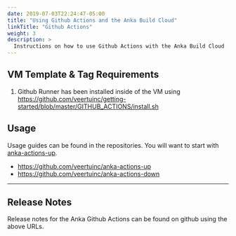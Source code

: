 ```yaml
---
date: 2019-07-03T22:24:47-05:00
title: "Using Github Actions and the Anka Build Cloud"
linkTitle: "Github Actions"
weight: 3
description: >
  Instructions on how to use Github Actions with the Anka Build Cloud
---
```


## VM Template & Tag Requirements

1. Github Runner has been installed inside of the VM using https://github.com/veertuinc/getting-started/blob/master/GITHUB_ACTIONS/install.sh

## Usage

Usage guides can be found in the repositories. You will want to start with [anka-actions-up](https://github.com/veertuinc/anka-actions-up).

- https://github.com/veertuinc/anka-actions-up
- https://github.com/veertuinc/anka-actions-down

---

## Release Notes

Release notes for the Anka Github Actions can be found on github using the above URLs.